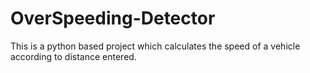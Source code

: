 # OverSpeeding-Detector
This is a python based project which calculates the speed of a vehicle according to distance entered.
